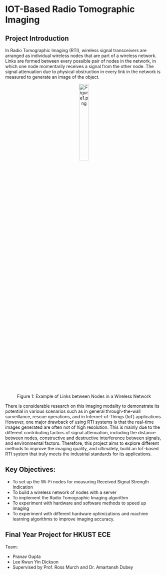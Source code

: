 # IOT-Based Radio Tomographic Imaging

## Project Introduction

In Radio Tomographic Imaging (RTI), wireless signal transceivers are arranged as individual wireless nodes that are part of a wireless network. Links are formed between every possible pair of nodes in the network, in which one node momentarily receives a signal from the other node. The signal attenuation due to physical obstruction in every link in the network is measured to generate an image of the object.

<div align="center">
  <img width="25%" src="Figure1.png?raw=true" alt="Figure1.png"/>
  <p>Figure 1: Example of Links between Nodes in a Wireless Network</p>
</div>

There is considerable research on this imaging modality to demonstrate its potential in various scenarios such as in general through-the-wall surveillance, rescue operations, and in Internet-of-Things (IoT) applications. However, one major drawback of using RTI systems is that the real-time images generated are often not of high resolution. This is mainly due to the different contributing factors of signal attenuation, including the distance between nodes, constructive and destructive interference between signals, and environmental factors. Therefore, this project aims to explore different methods to improve the imaging quality, and ultimately, build an IoT-based RTI system that truly meets the industrial standards for its applications. 

## Key Objectives: 
*	To set up the Wi-Fi nodes for measuring Received Signal Strength Indication
*	To build a wireless network of nodes with a server
*	To implement the Radio Tomographic Imaging algorithm
*	To experiment with hardware and software methods to speed up imaging 
* To experiment with different hardware optimizations and machine learning algorithms to improve imaging accuracy.

## Final Year Project for HKUST ECE

Team: 
* Pranav Gupta
* Lee Kwun Yin Dickson
* Supervised by Prof. Ross Murch and Dr. Amartansh Dubey

